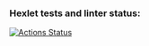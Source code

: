 ### Hexlet tests and linter status:
[![Actions Status](https://github.com/barbadjhar/python-project-50/actions/workflows/hexlet-check.yml/badge.svg)](https://github.com/barbadjhar/python-project-50/actions)